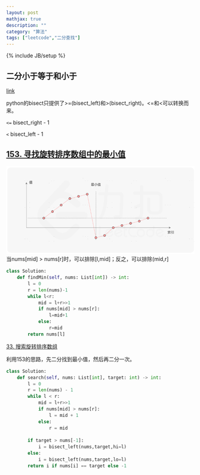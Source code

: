 ```yaml
---
layout: post
mathjax: true
description: ""
category: "算法"
tags: ["leetcode","二分查找"]
---
```

{% include JB/setup %}

## 二分小于等于和小于
 
[link](https://leetcode.cn/problems/maximum-profit-in-job-scheduling/solutions/1913089/dong-tai-gui-hua-er-fen-cha-zhao-you-hua-zkcg/?envType=daily-question&envId=2024-05-04)

python的bisect只提供了>=(bisect_left)和>(bisect_right)。<=和<可以转换而来。

`<=` bisect_right - 1

`<`  bisect_left - 1


## [153. 寻找旋转排序数组中的最小值](https://leetcode.cn/problems/find-minimum-in-rotated-sorted-array/)

![](/images/2024-05-14-09-39-37.png)
当nums[mid] > nums[r]时，可以排除[l,mid]；反之，可以排除(mid,r]

```python
class Solution:
    def findMin(self, nums: List[int]) -> int:
        l = 0
        r = len(nums)-1
        while l<r:
            mid = l+r>>1
            if nums[mid] > nums[r]: 
                l=mid+1
            else: 
                r=mid
        return nums[l]
```
[33. 搜索旋转排序数组](https://leetcode.cn/problems/search-in-rotated-sorted-array/description/)

利用153的思路，先二分找到最小值，然后再二分一次。
```py
class Solution:
    def search(self, nums: List[int], target: int) -> int:
        l = 0
        r = len(nums) - 1
        while l < r:
            mid = l+r>>1
            if nums[mid] > nums[r]:
                l = mid + 1
            else:
                r = mid 

        if target > nums[-1]:
            i = bisect_left(nums,target,hi=l)
        else:
            i = bisect_left(nums,target,lo=l)
        return i if nums[i] == target else -1
```



